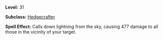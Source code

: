 <!-- TITLE: Spell: Lightning Blast -->

**Level:** 31

**Subclass:** [Hedgecrafter](hedgecrafter)

**Spell Effect:** Calls down lightning from the sky, causing 477 damage to all those in the vicinity of your target.